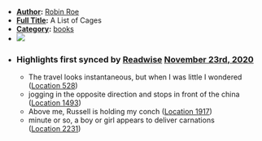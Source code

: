 - **[Author](<Author.md>):** [Robin Roe](<Robin Roe.md>)
- **[Full Title](<Full Title.md>):** A List of Cages
- **[Category](<Category.md>):** [books](<books.md>)
- ![](https://images-na.ssl-images-amazon.com/images/I/51YyBtjOkjL._SL200_.jpg)
- ### Highlights first synced by [Readwise](<Readwise.md>) [November 23rd, 2020](<November 23rd, 2020.md>)
    - The travel looks instantaneous, but when I was little I wondered ([Location 528](https://readwise.io/to_kindle?action=open&asin=B01GUK9QR6&location=528))
    - jogging in the opposite direction and stops in front of the china ([Location 1493](https://readwise.io/to_kindle?action=open&asin=B01GUK9QR6&location=1493))
    - Above me, Russell is holding my conch ([Location 1917](https://readwise.io/to_kindle?action=open&asin=B01GUK9QR6&location=1917))
    - minute or so, a boy or girl appears to deliver carnations ([Location 2231](https://readwise.io/to_kindle?action=open&asin=B01GUK9QR6&location=2231))
